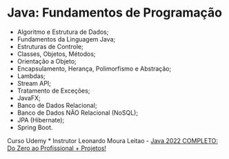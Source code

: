 # Java: Fundamentos de Programação

 * Algoritmo e Estrutura de Dados;
 * Fundamentos da Linguagem Java;
 * Estruturas de Controle;
 * Classes, Objetos, Métodos;
 * Orientação a Objeto;
 * Encapsulamento, Herança, Polimorfismo e Abstração;
 * Lambdas;
 * Stream API;
 * Tratamento de Exceções;
 * JavaFX;
 * Banco de Dados Relacional;
 * Banco de Dados NÃO Relacional (NoSQL);
 * JPA (Hibernate);
 * Spring Boot.
 
 
 
 
 Curso Udemy * Instrutor Leonardo Moura Leitao -  [Java 2022 COMPLETO: Do Zero ao Profissional + Projetos!](https://www.udemy.com/course/fundamentos-de-programacao-com-java/)


